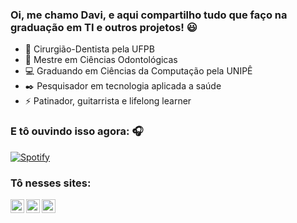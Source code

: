 ### Oi, me chamo Davi, e aqui compartilho tudo que faço na graduação em TI e outros projetos! 😃

- 🦷 Cirurgião-Dentista pela UFPB
- 🥼 Mestre em Ciências Odontológicas
- 💻 Graduando em Ciências da Computação pela UNIPÊ
- ✒️ Pesquisador em tecnologia aplicada a saúde
- ⚡ Patinador, guitarrista e lifelong learner

### E tô ouvindo isso agora: 🎧

[![Spotify](https://novatorem-dusky-gamma.vercel.app/api/spotify)](https://open.spotify.com/user/USER_NAME)

### Tô nesses sites:

[<img align="left" alt="daviccarneiro | Twitter" width="22px" src="https://cdn.jsdelivr.net/npm/simple-icons@v3/icons/twitter.svg" />][twitter]
[<img align="left" alt="daviccarneiro | LinkedIn" width="22px" src="https://cdn.jsdelivr.net/npm/simple-icons@v3/icons/linkedin.svg" />][linkedin]
[<img align="left" alt="daviccarneiro | Instagram" width="22px" src="https://cdn.jsdelivr.net/npm/simple-icons@v3/icons/instagram.svg" />][instagram]


[twitter]: https://twitter.com/daviccarneiro
[instagram]: https://instagram.com/daviccarneiro
[linkedin]: https://linkedin.com/in/daviccarneiro
